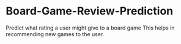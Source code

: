 # Board-Game-Review-Prediction
Predict what rating a user might give to a board game
This helps in recommending new games to the user.
